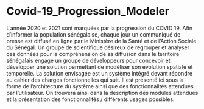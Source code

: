 # Covid-19_Progression_Modeler
L’année 2020 et 2021 sont marquées par la progression du COVID 19. Afin d’informer la population sénégalaise, chaque jour un communiqué de presse est diffusé en ligne par le Ministère de la Santé et de l’Action Sociale du Sénégal.
Un groupe de scientifique désireux de regrouper et analyser ces données pour la compréhension de sa diffusion dans le territoire sénégalais engage un groupe de développeurs pour concevoir et développer une solution permettant de modéliser son évolution spatiale et temporelle.
La solution envisagée est un système intégré devant répondre au cahier des charges fonctionnelles qui suit.
Il est présenté ici sous la forme de l’architecture du système ainsi que des fonctionnalités attendues par l’utilisateur. On trouvera ainsi dans la description des modules attendues et la présentation des fonctionnalités / différents usages possibles.